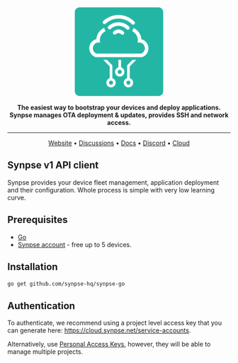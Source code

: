 <div align="center">

  <img src="https://github.com/synpse-hq/synpse/blob/main/assets/logo.png" width="200px">
  <br>

  **The easiest way to bootstrap your devices and deploy applications.    
  Synpse manages OTA deployment & updates, provides SSH and network access.**

  ---

  <p align="center">
    <a href="https://synpse.net">Website</a> •
    <a href="https://github.com/synpse-hq/synpse/discussions">Discussions</a> •  
    <a href="https://docs.synpse.net">Docs</a> •  
    <a href="https://discord.gg/dkgN4vVNdm">Discord</a> •
    <a href="https://cloud.synpse.net/">Cloud</a>
  </p>

</div>


## Synpse v1 API client

Synpse provides your device fleet management, application deployment and their configuration. Whole process is simple with very low learning curve.

## Prerequisites

- [Go](https://golang.org/dl/)
- [Synpse account](https://cloud.synpse.net/) - free up to 5 devices.

## Installation

```shell
go get github.com/synpse-hq/synpse-go
```

## Authentication

To authenticate, we recommend using a project level access key that you can generate here: https://cloud.synpse.net/service-accounts.

Alternatively, use [Personal Access Keys](https://cloud.synpse.net/access-keys), however, they will be able to manage multiple projects.
